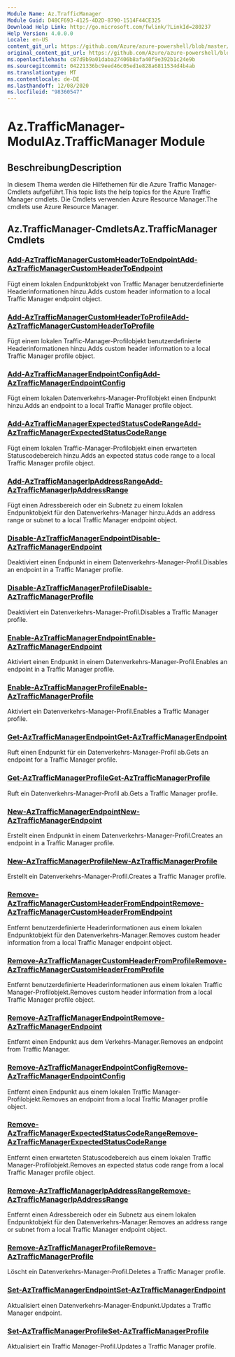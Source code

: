 ```yaml
---
Module Name: Az.TrafficManager
Module Guid: D48CF693-4125-4D2D-8790-1514F44CE325
Download Help Link: http://go.microsoft.com/fwlink/?LinkId=280237
Help Version: 4.0.0.0
Locale: en-US
content_git_url: https://github.com/Azure/azure-powershell/blob/master/src/TrafficManager/TrafficManager/help/Az.TrafficManager.md
original_content_git_url: https://github.com/Azure/azure-powershell/blob/master/src/TrafficManager/TrafficManager/help/Az.TrafficManager.md
ms.openlocfilehash: c87d9b9a01daba27406b8afa40f9e392b1c24e9b
ms.sourcegitcommit: 04221336bc9eed46c05ed1e828a6811534d4b4ab
ms.translationtype: MT
ms.contentlocale: de-DE
ms.lasthandoff: 12/08/2020
ms.locfileid: "98360547"
---
```

# <span data-ttu-id="d6654-101">Az.TrafficManager-Modul</span><span class="sxs-lookup"><span data-stu-id="d6654-101">Az.TrafficManager Module</span></span>
## <span data-ttu-id="d6654-102">Beschreibung</span><span class="sxs-lookup"><span data-stu-id="d6654-102">Description</span></span>
<span data-ttu-id="d6654-103">In diesem Thema werden die Hilfethemen für die Azure Traffic Manager-Cmdlets aufgeführt.</span><span class="sxs-lookup"><span data-stu-id="d6654-103">This topic lists the help topics for the Azure Traffic Manager cmdlets.</span></span> <span data-ttu-id="d6654-104">Die Cmdlets verwenden Azure Resource Manager.</span><span class="sxs-lookup"><span data-stu-id="d6654-104">The cmdlets use Azure Resource Manager.</span></span>

## <span data-ttu-id="d6654-105">Az.TrafficManager-Cmdlets</span><span class="sxs-lookup"><span data-stu-id="d6654-105">Az.TrafficManager Cmdlets</span></span>
### [<span data-ttu-id="d6654-106">Add-AzTrafficManagerCustomHeaderToEndpoint</span><span class="sxs-lookup"><span data-stu-id="d6654-106">Add-AzTrafficManagerCustomHeaderToEndpoint</span></span>](Add-AzTrafficManagerCustomHeaderToEndpoint.md)
<span data-ttu-id="d6654-107">Fügt einem lokalen Endpunktobjekt von Traffic Manager benutzerdefinierte Headerinformationen hinzu.</span><span class="sxs-lookup"><span data-stu-id="d6654-107">Adds custom header information to a local Traffic Manager endpoint object.</span></span>

### [<span data-ttu-id="d6654-108">Add-AzTrafficManagerCustomHeaderToProfile</span><span class="sxs-lookup"><span data-stu-id="d6654-108">Add-AzTrafficManagerCustomHeaderToProfile</span></span>](Add-AzTrafficManagerCustomHeaderToProfile.md)
<span data-ttu-id="d6654-109">Fügt einem lokalen Traffic-Manager-Profilobjekt benutzerdefinierte Headerinformationen hinzu.</span><span class="sxs-lookup"><span data-stu-id="d6654-109">Adds custom header information to a local Traffic Manager profile object.</span></span>

### [<span data-ttu-id="d6654-110">Add-AzTrafficManagerEndpointConfig</span><span class="sxs-lookup"><span data-stu-id="d6654-110">Add-AzTrafficManagerEndpointConfig</span></span>](Add-AzTrafficManagerEndpointConfig.md)
<span data-ttu-id="d6654-111">Fügt einem lokalen Datenverkehrs-Manager-Profilobjekt einen Endpunkt hinzu.</span><span class="sxs-lookup"><span data-stu-id="d6654-111">Adds an endpoint to a local Traffic Manager profile object.</span></span>

### [<span data-ttu-id="d6654-112">Add-AzTrafficManagerExpectedStatusCodeRange</span><span class="sxs-lookup"><span data-stu-id="d6654-112">Add-AzTrafficManagerExpectedStatusCodeRange</span></span>](Add-AzTrafficManagerExpectedStatusCodeRange.md)
<span data-ttu-id="d6654-113">Fügt einem lokalen Traffic-Manager-Profilobjekt einen erwarteten Statuscodebereich hinzu.</span><span class="sxs-lookup"><span data-stu-id="d6654-113">Adds an expected status code range to a local Traffic Manager profile object.</span></span>

### [<span data-ttu-id="d6654-114">Add-AzTrafficManagerIpAddressRange</span><span class="sxs-lookup"><span data-stu-id="d6654-114">Add-AzTrafficManagerIpAddressRange</span></span>](Add-AzTrafficManagerIpAddressRange.md)
<span data-ttu-id="d6654-115">Fügt einen Adressbereich oder ein Subnetz zu einem lokalen Endpunktobjekt für den Datenverkehrs-Manager hinzu.</span><span class="sxs-lookup"><span data-stu-id="d6654-115">Adds an address range or subnet to a local Traffic Manager endpoint object.</span></span>

### [<span data-ttu-id="d6654-116">Disable-AzTrafficManagerEndpoint</span><span class="sxs-lookup"><span data-stu-id="d6654-116">Disable-AzTrafficManagerEndpoint</span></span>](Disable-AzTrafficManagerEndpoint.md)
<span data-ttu-id="d6654-117">Deaktiviert einen Endpunkt in einem Datenverkehrs-Manager-Profil.</span><span class="sxs-lookup"><span data-stu-id="d6654-117">Disables an endpoint in a Traffic Manager profile.</span></span>

### [<span data-ttu-id="d6654-118">Disable-AzTrafficManagerProfile</span><span class="sxs-lookup"><span data-stu-id="d6654-118">Disable-AzTrafficManagerProfile</span></span>](Disable-AzTrafficManagerProfile.md)
<span data-ttu-id="d6654-119">Deaktiviert ein Datenverkehrs-Manager-Profil.</span><span class="sxs-lookup"><span data-stu-id="d6654-119">Disables a Traffic Manager profile.</span></span>

### [<span data-ttu-id="d6654-120">Enable-AzTrafficManagerEndpoint</span><span class="sxs-lookup"><span data-stu-id="d6654-120">Enable-AzTrafficManagerEndpoint</span></span>](Enable-AzTrafficManagerEndpoint.md)
<span data-ttu-id="d6654-121">Aktiviert einen Endpunkt in einem Datenverkehrs-Manager-Profil.</span><span class="sxs-lookup"><span data-stu-id="d6654-121">Enables an endpoint in a Traffic Manager profile.</span></span>

### [<span data-ttu-id="d6654-122">Enable-AzTrafficManagerProfile</span><span class="sxs-lookup"><span data-stu-id="d6654-122">Enable-AzTrafficManagerProfile</span></span>](Enable-AzTrafficManagerProfile.md)
<span data-ttu-id="d6654-123">Aktiviert ein Datenverkehrs-Manager-Profil.</span><span class="sxs-lookup"><span data-stu-id="d6654-123">Enables a Traffic Manager profile.</span></span>

### [<span data-ttu-id="d6654-124">Get-AzTrafficManagerEndpoint</span><span class="sxs-lookup"><span data-stu-id="d6654-124">Get-AzTrafficManagerEndpoint</span></span>](Get-AzTrafficManagerEndpoint.md)
<span data-ttu-id="d6654-125">Ruft einen Endpunkt für ein Datenverkehrs-Manager-Profil ab.</span><span class="sxs-lookup"><span data-stu-id="d6654-125">Gets an endpoint for a Traffic Manager profile.</span></span>

### [<span data-ttu-id="d6654-126">Get-AzTrafficManagerProfile</span><span class="sxs-lookup"><span data-stu-id="d6654-126">Get-AzTrafficManagerProfile</span></span>](Get-AzTrafficManagerProfile.md)
<span data-ttu-id="d6654-127">Ruft ein Datenverkehrs-Manager-Profil ab.</span><span class="sxs-lookup"><span data-stu-id="d6654-127">Gets a Traffic Manager profile.</span></span>

### [<span data-ttu-id="d6654-128">New-AzTrafficManagerEndpoint</span><span class="sxs-lookup"><span data-stu-id="d6654-128">New-AzTrafficManagerEndpoint</span></span>](New-AzTrafficManagerEndpoint.md)
<span data-ttu-id="d6654-129">Erstellt einen Endpunkt in einem Datenverkehrs-Manager-Profil.</span><span class="sxs-lookup"><span data-stu-id="d6654-129">Creates an endpoint in a Traffic Manager profile.</span></span>

### [<span data-ttu-id="d6654-130">New-AzTrafficManagerProfile</span><span class="sxs-lookup"><span data-stu-id="d6654-130">New-AzTrafficManagerProfile</span></span>](New-AzTrafficManagerProfile.md)
<span data-ttu-id="d6654-131">Erstellt ein Datenverkehrs-Manager-Profil.</span><span class="sxs-lookup"><span data-stu-id="d6654-131">Creates a Traffic Manager profile.</span></span>

### [<span data-ttu-id="d6654-132">Remove-AzTrafficManagerCustomHeaderFromEndpoint</span><span class="sxs-lookup"><span data-stu-id="d6654-132">Remove-AzTrafficManagerCustomHeaderFromEndpoint</span></span>](Remove-AzTrafficManagerCustomHeaderFromEndpoint.md)
<span data-ttu-id="d6654-133">Entfernt benutzerdefinierte Headerinformationen aus einem lokalen Endpunktobjekt für den Datenverkehrs-Manager.</span><span class="sxs-lookup"><span data-stu-id="d6654-133">Removes custom header information from a local Traffic Manager endpoint object.</span></span>

### [<span data-ttu-id="d6654-134">Remove-AzTrafficManagerCustomHeaderFromProfile</span><span class="sxs-lookup"><span data-stu-id="d6654-134">Remove-AzTrafficManagerCustomHeaderFromProfile</span></span>](Remove-AzTrafficManagerCustomHeaderFromProfile.md)
<span data-ttu-id="d6654-135">Entfernt benutzerdefinierte Headerinformationen aus einem lokalen Traffic Manager-Profilobjekt.</span><span class="sxs-lookup"><span data-stu-id="d6654-135">Removes custom header information from a local Traffic Manager profile object.</span></span>

### [<span data-ttu-id="d6654-136">Remove-AzTrafficManagerEndpoint</span><span class="sxs-lookup"><span data-stu-id="d6654-136">Remove-AzTrafficManagerEndpoint</span></span>](Remove-AzTrafficManagerEndpoint.md)
<span data-ttu-id="d6654-137">Entfernt einen Endpunkt aus dem Verkehrs-Manager.</span><span class="sxs-lookup"><span data-stu-id="d6654-137">Removes an endpoint from Traffic Manager.</span></span>

### [<span data-ttu-id="d6654-138">Remove-AzTrafficManagerEndpointConfig</span><span class="sxs-lookup"><span data-stu-id="d6654-138">Remove-AzTrafficManagerEndpointConfig</span></span>](Remove-AzTrafficManagerEndpointConfig.md)
<span data-ttu-id="d6654-139">Entfernt einen Endpunkt aus einem lokalen Traffic Manager-Profilobjekt.</span><span class="sxs-lookup"><span data-stu-id="d6654-139">Removes an endpoint from a local Traffic Manager profile object.</span></span>

### [<span data-ttu-id="d6654-140">Remove-AzTrafficManagerExpectedStatusCodeRange</span><span class="sxs-lookup"><span data-stu-id="d6654-140">Remove-AzTrafficManagerExpectedStatusCodeRange</span></span>](Remove-AzTrafficManagerExpectedStatusCodeRange.md)
<span data-ttu-id="d6654-141">Entfernt einen erwarteten Statuscodebereich aus einem lokalen Traffic Manager-Profilobjekt.</span><span class="sxs-lookup"><span data-stu-id="d6654-141">Removes an expected status code range from a local Traffic Manager profile object.</span></span>

### [<span data-ttu-id="d6654-142">Remove-AzTrafficManagerIpAddressRange</span><span class="sxs-lookup"><span data-stu-id="d6654-142">Remove-AzTrafficManagerIpAddressRange</span></span>](Remove-AzTrafficManagerIpAddressRange.md)
<span data-ttu-id="d6654-143">Entfernt einen Adressbereich oder ein Subnetz aus einem lokalen Endpunktobjekt für den Datenverkehrs-Manager.</span><span class="sxs-lookup"><span data-stu-id="d6654-143">Removes an address range or subnet from a local Traffic Manager endpoint object.</span></span>

### [<span data-ttu-id="d6654-144">Remove-AzTrafficManagerProfile</span><span class="sxs-lookup"><span data-stu-id="d6654-144">Remove-AzTrafficManagerProfile</span></span>](Remove-AzTrafficManagerProfile.md)
<span data-ttu-id="d6654-145">Löscht ein Datenverkehrs-Manager-Profil.</span><span class="sxs-lookup"><span data-stu-id="d6654-145">Deletes a Traffic Manager profile.</span></span>

### [<span data-ttu-id="d6654-146">Set-AzTrafficManagerEndpoint</span><span class="sxs-lookup"><span data-stu-id="d6654-146">Set-AzTrafficManagerEndpoint</span></span>](Set-AzTrafficManagerEndpoint.md)
<span data-ttu-id="d6654-147">Aktualisiert einen Datenverkehrs-Manager-Endpunkt.</span><span class="sxs-lookup"><span data-stu-id="d6654-147">Updates a Traffic Manager endpoint.</span></span>

### [<span data-ttu-id="d6654-148">Set-AzTrafficManagerProfile</span><span class="sxs-lookup"><span data-stu-id="d6654-148">Set-AzTrafficManagerProfile</span></span>](Set-AzTrafficManagerProfile.md)
<span data-ttu-id="d6654-149">Aktualisiert ein Traffic Manager-Profil.</span><span class="sxs-lookup"><span data-stu-id="d6654-149">Updates a Traffic Manager profile.</span></span>

